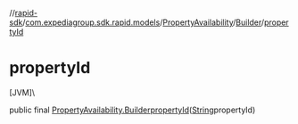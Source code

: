 //[rapid-sdk](../../../../index.md)/[com.expediagroup.sdk.rapid.models](../../index.md)/[PropertyAvailability](../index.md)/[Builder](index.md)/[propertyId](property-id.md)

# propertyId

[JVM]\

public final [PropertyAvailability.Builder](index.md)[propertyId](property-id.md)([String](https://docs.oracle.com/javase/8/docs/api/java/lang/String.html)propertyId)
